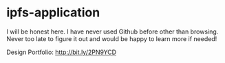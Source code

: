 # ipfs-application

I will be honest here. I have never used Github before other than browsing. 
Never too late to figure it out and would be happy to learn more if needed!


Design Portfolio: http://bit.ly/2PN9YCD
